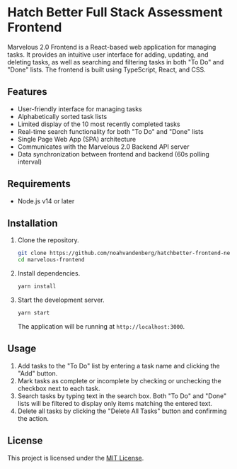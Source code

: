# Hatch Better Full Stack Assessment Frontend

Marvelous 2.0 Frontend is a React-based web application for managing tasks. It provides an intuitive user interface for adding, updating, and deleting tasks, as well as searching and filtering tasks in both "To Do" and "Done" lists. The frontend is built using TypeScript, React, and CSS.

## Features

- User-friendly interface for managing tasks
- Alphabetically sorted task lists
- Limited display of the 10 most recently completed tasks
- Real-time search functionality for both "To Do" and "Done" lists
- Single Page Web App (SPA) architecture
- Communicates with the Marvelous 2.0 Backend API server
- Data synchronization between frontend and backend (60s polling interval)

## Requirements

- Node.js v14 or later

## Installation

1. Clone the repository.

   ```bash
   git clone https://github.com/noahvandenberg/hatchbetter-frontend-next.git
   cd marvelous-frontend
   ```

2. Install dependencies.

   ```bash
   yarn install
   ```

3. Start the development server.

   ```bash
   yarn start
   ```

   The application will be running at `http://localhost:3000`.

## Usage

1. Add tasks to the "To Do" list by entering a task name and clicking the "Add" button.
2. Mark tasks as complete or incomplete by checking or unchecking the checkbox next to each task.
3. Search tasks by typing text in the search box. Both "To Do" and "Done" lists will be filtered to display only items matching the entered text.
4. Delete all tasks by clicking the "Delete All Tasks" button and confirming the action.

## License

This project is licensed under the [MIT License](https://opensource.org/licenses/MIT).
